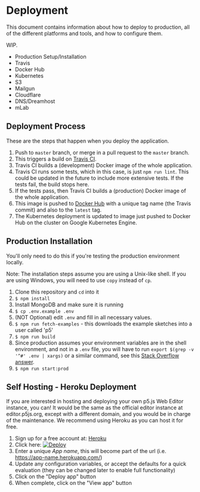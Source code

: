 # Deployment

This document contains information about how to deploy to production, all of the different platforms and tools, and how to configure them.

WIP.
* Production Setup/Installation
* Travis
* Docker Hub
* Kubernetes
* S3
* Mailgun
* Cloudflare
* DNS/Dreamhost
* mLab

## Deployment Process

These are the steps that happen when you deploy the application.

1. Push to `master` branch, or merge in a pull request to the `master` branch.
2. This triggers a build on [Travis CI](https://travis-ci.org/processing/p5.js-web-editor).
3. Travis CI builds a (development) Docker image of the whole application.
4. Travis CI runs some tests, which in this case, is just `npm run lint`. This could be updated in the future to include more extensive tests. If the tests fail, the build stops here.
5. If the tests pass, then Travis CI builds a (production) Docker image of the whole application.
6. This image is pushed to [Docker Hub](https://hub.docker.com/r/catarak/p5.js-web-editor/) with a unique tag name (the Travis commit) and also to the `latest` tag.
7. The Kubernetes deployment is updated to image just pushed to Docker Hub on the cluster on Google Kubernetes Engine.

## Production Installation

You'll only need to do this if you're testing the production environment locally.

Note: The installation steps assume you are using a Unix-like shell. If you are using Windows, you will need to use `copy` instead of `cp`.

1. Clone this repository and `cd` into it
2. `$ npm install`
3. Install MongoDB and make sure it is running
4. `$ cp .env.example .env`
5. (NOT Optional) edit `.env` and fill in all necessary values.
6. `$ npm run fetch-examples` - this downloads the example sketches into a user called 'p5'
7. `$ npm run build`
8. Since production assumes your environment variables are in the shell environment, and not in a `.env` file, you will have to run `export $(grep -v '^#' .env | xargs)` or a similar command, see this [Stack Overflow answer](https://stackoverflow.com/a/20909045/4086967).
9. `$ npm run start:prod`

## Self Hosting - Heroku Deployment

If you are interested in hosting and deploying your own p5.js Web Editor instance, you can! It would be the same as the official editor instance at editor.p5js.org, except with a different domain, and you would be in charge of the maintenance. We recommend using Heroku as you can host it for free.

1. Sign up for a free account at: [Heroku](https://www.heroku.com/)
2. Click here: [![Deploy](https://www.herokucdn.com/deploy/button.svg)](https://heroku.com/deploy?template=https://github.com/processing/p5.js-web-editor/tree/master)
3. Enter a unique *App name*, this will become part of the url (i.e. https://app-name.herokuapp.com/)
4. Update any configuration variables, or accept the defaults for a quick evaluation (they can be changed later to enable full functionality)
5. Click on the "Deploy app" button
6. When complete, click on the "View app" button
